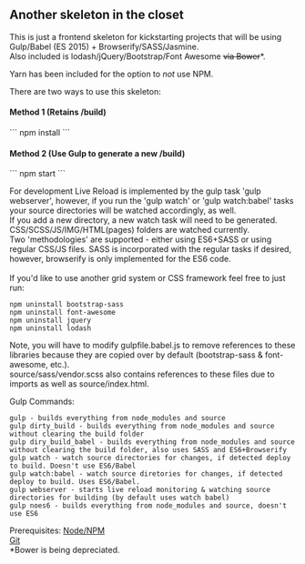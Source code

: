 <h2>Another skeleton in the closet</h2>

This is just a frontend skeleton for kickstarting projects that will be using Gulp/Babel (ES 2015) + Browserify/SASS/Jasmine.<br />
Also included is lodash/jQuery/Bootstrap/Font Awesome ~~via Bower~~*.<br />

Yarn has been included for the option to *not* use NPM.<br />

There are two ways to use this skeleton:<br />
<h4>Method 1 (Retains /build)</h4>
```
npm install
```
<h4>Method 2 (Use Gulp to generate a new /build)</h4>
```
npm start
```

For development Live Reload is implemented by the gulp task 'gulp webserver', however, if you run the 'gulp watch' or 'gulp watch:babel' tasks your source directories will be watched accordingly, as well.<br />
If you add a new directory, a new watch task will need to be generated. CSS/SCSS/JS/IMG/HTML(pages) folders are watched currently.<br />
Two 'methodologies' are supported - either using ES6+SASS or using regular CSS/JS files. SASS is incorporated with the regular tasks if desired, however, browserify is only implemented for the ES6 code.
<br/>
<br/>
If you'd like to use another grid system or CSS framework feel free to just run:
```
npm uninstall bootstrap-sass
npm uninstall font-awesome
npm uninstall jquery
npm uninstall lodash
```
Note, you will have to modify gulpfile.babel.js to remove references to these libraries because they are copied over by default (bootstrap-sass & font-awesome, etc.). <br/>
source/sass/vendor.scss also contains references to these files due to imports as well as source/index.html.<br/>

Gulp Commands:
```
gulp - builds everything from node_modules and source
gulp dirty_build - builds everything from node_modules and source without clearing the build folder
gulp diry_build_babel - builds everything from node_modules and source without clearing the build folder, also uses SASS and ES6+Browserify
gulp watch - watch source directories for changes, if detected deploy to build. Doesn't use ES6/Babel
gulp watch:babel - watch source diretories for changes, if detected deploy to build. Uses ES6/Babel.
gulp webserver - starts live reload monitoring & watching source directories for building (by default uses watch babel)
gulp noes6 - builds everything from node_modules and source, doesn't use ES6
```

Prerequisites:
[Node/NPM](https://nodejs.org/en/)<br />
[Git](https://github.com)
<br/>
*Bower is being depreciated.
